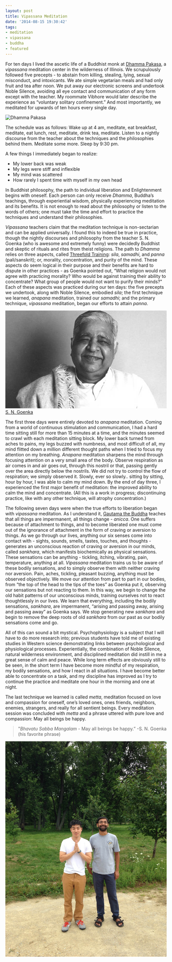 ```yaml
---
layout: post
title: Vipassana Meditation
date: '2014-08-15 19:30:42'
tags:
- meditation
- vipassana
- buddha
- featured
---
```


For ten days I lived the ascetic life of a Buddhist monk at [Dhamma Pakasa](http://www.pakasa.dhamma.org/), a *vipassana* meditation center in the wilderness of Illinois. We scrupulously followed five precepts - to abstain from killing, stealing, lying, sexual misconduct, and intoxicants. We ate simple vegetarian meals and had only fruit and tea after noon. We put away our electronic screens and undertook Noble Silence, avoiding all eye contact and communication of any form except with the teacher. My roommate Vibhore would later describe the experience as “voluntary solitary confinement.” And most importantly, we meditated for upwards of ten hours every single day.

![Dhamma Pakasa](http://www.pakasa.dhamma.org/images/dhamma_hall.jpg)

The schedule was as follows: Wake up at 4 am, meditate, eat breakfast, meditate, eat lunch, rest, meditate, drink tea, meditate. Listen to a nightly discourse from the teacher about the techniques and the philosophies behind them. Meditate some more. Sleep by 9:30 pm.

A few things I immediately began to realize:

   * My lower back was weak
   * My legs were stiff and inflexible
   * My mind was scattered
   * How rarely I spent time with myself in my own head

In Buddhist philosophy, the path to individual liberation and Enlightenment begins with oneself. Each person can only receive *Dhamma*, Buddha’s teachings, through experiential wisdom, physically experiencing meditation and its benefits. It is not enough to read about the philosophy or listen to the words of others; one must take the time and effort to practice the techniques and understand their philosophies.

*Vipassana* teachers claim that the meditation technique is non-sectarian and can be applied universally. I found this to indeed be true in practice, though the nightly discourses and philosophy from the teacher S. N. Goenka (who is awesome and extremely funny) were decidedly Buddhist and skeptic of rituals and rites from theist religions. The path to *Dhamma* relies on three aspects, called [Threefold Training](http://en.wikipedia.org/wiki/Threefold_Training): *sila*, *samadhi*, and *panna* (pali/sanskrit); or, morality, concentration, and purity of the mind. These aspects do seem logical in their purpose and their benefits are hard to dispute in other practices - as Goenka pointed out, “What religion would not agree with practicing morality? Who would be against training their ability to concentrate? What group of people would not want to purify their minds?" Each of these aspects was practiced during our ten days: the five precepts we undertook, along with Noble Silence, embodied *sila*; the first technique we learned, *anapana* meditation, trained our *samadhi*; and the primary technique, *vipassana* meditation, began our efforts to attain *panna*.

![S. N. Goenka](/assets/img/2015/06/M_Id_426203_SNGoenka.jpg)
[S. N. Goenka](http://en.wikipedia.org/wiki/S._N._Goenka)

The first three days were entirely devoted to *anapana* meditation. Coming from a world of continuous stimulation and communication, I had a hard time sitting still for more than 15 minutes at a time, and the minutes seemed to crawl with each meditation sitting block. My lower back turned from aches to pains, my legs buzzed with numbness, and most difficult of all, my mind flitted down a million different thought paths when I tried to focus my attention on my breathing. *Anapana* meditation sharpens the mind through focusing attention on a very small area of the body. Observe respiration as air comes in and air goes out, through this nostril or that, passing gently over the area directly below the nostrils. We did not try to control the flow of respiration; we simply observed it. Slowly, ever so slowly.. sitting by sitting, hour by hour, I was able to calm my mind down. By the end of day three, I experienced the first major benefit of meditation: the improved ability to calm the mind and concentrate. (All this is a work in progress; discontinuing practice, like with any other technique, will atrophy concentration.)

The following seven days were when the true efforts to liberation began with *vipassana* meditation. As I understand it, [Gautama the Buddha](http://en.wikipedia.org/wiki/Gautama_Buddha) teaches that all things are impermanent, all things change - *anicca*. One suffers because of attachment to things, and to become liberated one must come out of the ignorance of attachment in the form of craving or aversion to things. As we go through our lives, anything our six senses come into contact with - sights, sounds, smells, tastes, touches, and thoughts - generates an unconscious reaction of craving or aversion in our minds, called *sankhara*, which manifests biochemically as physical sensations. These sensations can be anything - tickling, itching, vibrating, pain, temperature, anything at all. *Vipassana* meditation trains us to be aware of these bodily sensations, and to simply observe them with neither craving nor aversion. Pain, aches, tickling, pleasant buzzing, anything must be observed objectively. We move our attention from part to part in our bodies, from “the top of the head to the tips of the toes” as Goenka put it, observing our sensations but not reacting to them. In this way, we begin to change the old habit patterns of our unconscious minds, training ourselves not to react thoughtlessly in our lives. We learn that everything, including the bodily sensations, *sankhara*, are impermanent, “arising and passing away, arising and passing away” as Goenka says. We stop generating new *sankhara* and begin to remove the deep roots of old *sankhara* from our past as our bodily sensations come and go.

All of this can sound a bit mystical. Psychophysiology is a subject that I will have to do more research into; previous students have told me of existing studies in Western science demonstrating links between psychological and physiological processes. Experientially, the combination of Noble Silence, natural wilderness environment, and disciplined meditation did instill in me a great sense of calm and peace. While long term effects are obviously still to be seen, in the short term I have become more mindful of my respiration, my bodily sensations, and how I react in all situations. I have become better able to concentrate on a task, and my discipline has improved as I try to continue the practice and meditate one hour in the morning and one at night.

The last technique we learned is called *metta*, meditation focused on love and compassion for oneself, one’s loved ones, ones friends, neighbors, enemies, strangers, and really for all sentient beings. Every meditation session was concluded with *metta* and a phrase uttered with pure love and compassion: May all beings be happy.

> "*Bhavatu Sabba Mangalam* - May all beings be happy.” -S. N. Goenka (his favorite phrase)

![Roommate and I](/assets/img/2015/06/IMG_0468.JPG)